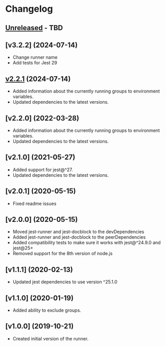 # Changelog

## [Unreleased] - TBD


## [v3.2.2] (2024-07-14)

- Change runner name
- Add tests for Jest 29

## [v2.2.1] (2024-07-14)

- Added information about the currently running groups to environment variables.
- Updated dependencies to the latest versions.

## [v2.2.0] (2022-03-28)

- Added information about the currently running groups to environment variables.
- Updated dependencies to the latest versions.

## [v2.1.0] (2021-05-27)

- Added support for jest@^27.
- Updated dependencies to the latest versions.

## [v2.0.1] (2020-05-15)

- Fixed readme issues

## [v2.0.0] (2020-05-15)

- Moved jest-runner and jest-docblock to the devDependencies
- Added jest-runner and jest-docblock to the peerDependencies
- Added compatibility tests to make sure it works with jest@^24.9.0 and jest@25+
- Removed support for the 8th version of node.js

## [v1.1.1] (2020-02-13)

- Updated jest dependencies to use version ^25.1.0

## [v1.1.0] (2020-01-19)

- Added ability to exclude groups.

## [v1.0.0] (2019-10-21)

- Created initial version of the runner.

[Unreleased]: https://github.com/saritvakrat/jest-runner-grouped-tests/compare/v2.2.0...master
[v2.2.1]: https://github.com/saritvakrat/jest-runner-grouped-tests/compare/v2.1.0...v2.2.0

